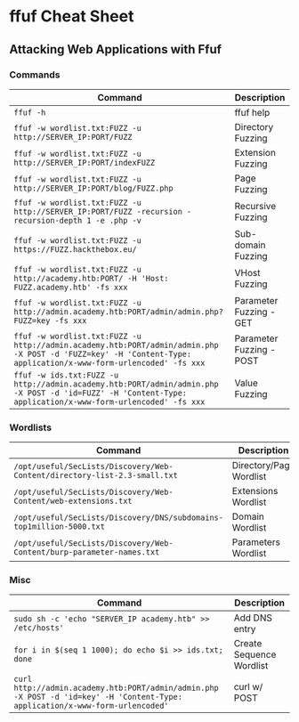 # ffuf Cheat Sheet

## Attacking Web Applications with Ffuf

### Commands

| Command                                                      | Description              |
| ------------------------------------------------------------ | ------------------------ |
| `ffuf -h`                                                    | ffuf help                |
| `ffuf -w wordlist.txt:FUZZ -u http://SERVER_IP:PORT/FUZZ`    | Directory Fuzzing        |
| `ffuf -w wordlist.txt:FUZZ -u http://SERVER_IP:PORT/indexFUZZ` | Extension Fuzzing        |
| `ffuf -w wordlist.txt:FUZZ -u http://SERVER_IP:PORT/blog/FUZZ.php` | Page Fuzzing             |
| `ffuf -w wordlist.txt:FUZZ -u http://SERVER_IP:PORT/FUZZ -recursion -recursion-depth 1 -e .php -v` | Recursive Fuzzing        |
| `ffuf -w wordlist.txt:FUZZ -u https://FUZZ.hackthebox.eu/`   | Sub-domain Fuzzing       |
| `ffuf -w wordlist.txt:FUZZ -u http://academy.htb:PORT/ -H 'Host: FUZZ.academy.htb' -fs xxx` | VHost Fuzzing            |
| `ffuf -w wordlist.txt:FUZZ -u http://admin.academy.htb:PORT/admin/admin.php?FUZZ=key -fs xxx` | Parameter Fuzzing - GET  |
| `ffuf -w wordlist.txt:FUZZ -u http://admin.academy.htb:PORT/admin/admin.php -X POST -d 'FUZZ=key' -H 'Content-Type: application/x-www-form-urlencoded' -fs xxx` | Parameter Fuzzing - POST |
| `ffuf -w ids.txt:FUZZ -u http://admin.academy.htb:PORT/admin/admin.php -X POST -d 'id=FUZZ' -H 'Content-Type: application/x-www-form-urlencoded' -fs xxx` | Value Fuzzing            |

### Wordlists

| Command                                                      | Description             |
| ------------------------------------------------------------ | ----------------------- |
| `/opt/useful/SecLists/Discovery/Web-Content/directory-list-2.3-small.txt` | Directory/Page Wordlist |
| `/opt/useful/SecLists/Discovery/Web-Content/web-extensions.txt` | Extensions Wordlist     |
| `/opt/useful/SecLists/Discovery/DNS/subdomains-top1million-5000.txt` | Domain Wordlist         |
| `/opt/useful/SecLists/Discovery/Web-Content/burp-parameter-names.txt` | Parameters Wordlist     |

### Misc

| Command                                                      | Description              |
| ------------------------------------------------------------ | ------------------------ |
| `sudo sh -c 'echo "SERVER_IP academy.htb" >> /etc/hosts'`    | Add DNS entry            |
| `for i in $(seq 1 1000); do echo $i >> ids.txt; done`        | Create Sequence Wordlist |
| `curl http://admin.academy.htb:PORT/admin/admin.php -X POST -d 'id=key' -H 'Content-Type: application/x-www-form-urlencoded'` | curl w/ POST             |
